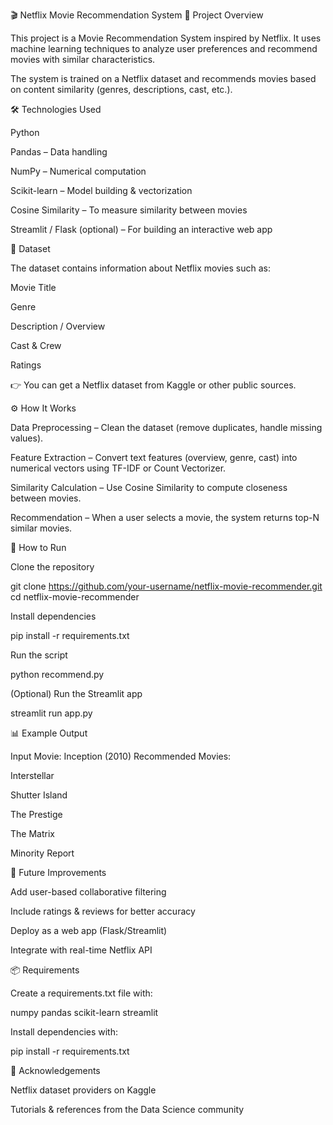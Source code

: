 🎬 Netflix Movie Recommendation System
📌 Project Overview

This project is a Movie Recommendation System inspired by Netflix. It uses machine learning techniques to analyze user preferences and recommend movies with similar characteristics.

The system is trained on a Netflix dataset and recommends movies based on content similarity (genres, descriptions, cast, etc.).

🛠️ Technologies Used

Python

Pandas – Data handling

NumPy – Numerical computation

Scikit-learn – Model building & vectorization

Cosine Similarity – To measure similarity between movies

Streamlit / Flask (optional) – For building an interactive web app

📂 Dataset

The dataset contains information about Netflix movies such as:

Movie Title

Genre

Description / Overview

Cast & Crew

Ratings

👉 You can get a Netflix dataset from Kaggle or other public sources.

⚙️ How It Works

Data Preprocessing – Clean the dataset (remove duplicates, handle missing values).

Feature Extraction – Convert text features (overview, genre, cast) into numerical vectors using TF-IDF or Count Vectorizer.

Similarity Calculation – Use Cosine Similarity to compute closeness between movies.

Recommendation – When a user selects a movie, the system returns top-N similar movies.


🚀 How to Run

Clone the repository

git clone https://github.com/your-username/netflix-movie-recommender.git
cd netflix-movie-recommender


Install dependencies

pip install -r requirements.txt


Run the script

python recommend.py


(Optional) Run the Streamlit app

streamlit run app.py

📊 Example Output

Input Movie: Inception (2010)
Recommended Movies:

Interstellar

Shutter Island

The Prestige

The Matrix

Minority Report

📝 Future Improvements

Add user-based collaborative filtering

Include ratings & reviews for better accuracy

Deploy as a web app (Flask/Streamlit)

Integrate with real-time Netflix API

📦 Requirements

Create a requirements.txt file with:

numpy
pandas
scikit-learn
streamlit


Install dependencies with:

pip install -r requirements.txt

🙌 Acknowledgements

Netflix dataset providers on Kaggle

Tutorials & references from the Data Science community
